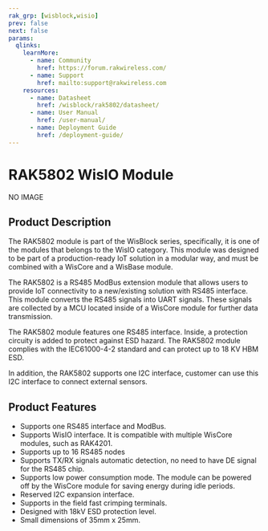 ```yaml
---
rak_grp: [wisblock,wisio]
prev: false
next: false
params:
  qlinks:
    learnMore:
      - name: Community
        href: https://forum.rakwireless.com/
      - name: Support
        href: mailto:support@rakwireless.com
    resources:
      - name: Datasheet
        href: /wisblock/rak5802/datasheet/
      - name: User Manual
        href: /user-manual/
      - name: Deployment Guide
        href: /deployment-guide/
---
```


# RAK5802 WisIO Module

NO IMAGE

## Product Description

The RAK5802 module is part of the WisBlock series, specifically, it is one of the modules that belongs to the WisIO category. This module was designed to be part of a production-ready IoT solution in a modular way, and must be combined with a WisCore and a WisBase module.

The RAK5802 is a RS485 ModBus extension module that allows users to provide IoT connectivity to a new/existing solution with RS485 interface. This module converts the RS485 signals into UART signals. These signals are collected by a MCU located inside of a WisCore module for further data transmission. 

The RAK5802 module features one RS485 interface. Inside, a protection circuity is added to protect against ESD hazard. The RAK5802 module complies with the IEC61000-4-2 standard and can protect up to 18 KV HBM ESD.

In addition, the RAK5802 supports one I2C interface, customer can use this I2C interface to connect external sensors.

<rk-btn
  src="../datasheet/"
  label="View Datasheet for the RAK5802 WisIO Module"
/>

<rk-quick-links :params="$page.frontmatter.params.qlinks"/>

## Product Features

* Supports one RS485 interface and ModBus.
* Supports WisIO interface. It is compatible with multiple WisCore modules, such as RAK4201.
* Supports up to 16 RS485 nodes
* Supports TX/RX signals automatic detection, no need to have DE signal for the RS485 chip.
* Supports low power consumption mode. The module can be powered off by the WisCore module for saving energy during idle periods.
* Reserved I2C expansion interface.
* Supports in the field fast crimping terminals.
* Designed with 18kV ESD protection level.
* Small dimensions of 35mm x 25mm.

<rk-btn
  src="https://store.rakwireless.com/"
  label="Buy a RAK5802 WisIO Module"
  _blank
/>


